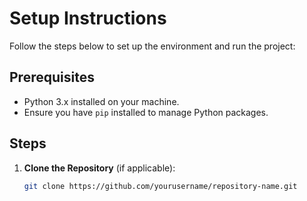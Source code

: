 # Setup Instructions

Follow the steps below to set up the environment and run the project:

## Prerequisites

- Python 3.x installed on your machine.
- Ensure you have `pip` installed to manage Python packages.

## Steps

1. **Clone the Repository** (if applicable):
   ```bash
   git clone https://github.com/yourusername/repository-name.git











